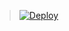 
> [![Deploy](https://www.herokucdn.com/deploy/button.png)](https://dashboard.heroku.com/new?template=https://github.com/mmoonk/lll/v2ray-heroku)

